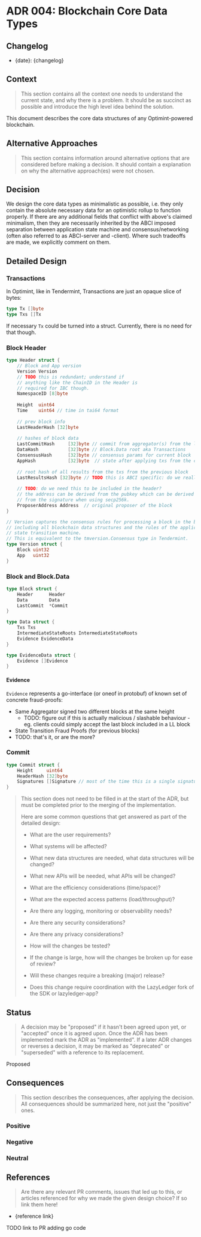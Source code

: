 # ADR 004: Blockchain Core Data Types

## Changelog

- {date}: {changelog}

## Context

> This section contains all the context one needs to understand the current state, and why there is a problem. It should be as succinct as possible and introduce the high level idea behind the solution.

This document describes the core data structures of any Optimint-powered blockchain.

## Alternative Approaches

> This section contains information around alternative options that are considered before making a decision. It should contain a explanation on why the alternative approach(es) were not chosen.

## Decision

We design the core data types as minimalistic as possible, i.e. they only contain the absolute necessary 
data for an optimistic rollup to function properly. 
If there are any additional fields that conflict with above's claimed minimalism, then they are necessarily inherited 
by the ABCI imposed separation between application state machine and consensus/networking (often also referred to as ABCI-server and -client).
Where such tradeoffs are made, we explicitly comment on them.

## Detailed Design

### Transactions

In Optimint, like in Tendermint, Transactions are just an opaque slice of bytes:

```go
type Tx []byte
type Txs []Tx
```

If necessary `Tx` could be turned into a struct. Currently, there is no need for that though.

### Block Header

```go
type Header struct {
    // Block and App version
    Version Version 
    // TODO this is redundant; understand if
    // anything like the ChainID in the Header is 
    // required for IBC though.
    NamespaceID [8]byte  
    
    Height  uint64               
    Time    uint64 // time in tai64 format           
    
    // prev block info
    LastHeaderHash [32]byte 
    
    // hashes of block data
    LastCommitHash     [32]byte // commit from aggregator(s) from the last block
    DataHash           [32]byte // Block.Data root aka Transactions
    ConsensusHash      [32]byte // consensus params for current block
    AppHash            [32]byte  // state after applying txs from the current block
    
    // root hash of all results from the txs from the previous block
    LastResultsHash [32]byte // TODO this is ABCI specific: do we really need it though?
    
    // TODO: do we need this to be included in the header?
    // the address can be derived from the pubkey which can be derived 
    // from the signature when using secp256k.
    ProposerAddress Address  // original proposer of the block
}

// Version captures the consensus rules for processing a block in the blockchain,
// including all blockchain data structures and the rules of the application's
// state transition machine.
// This is equivalent to the tmversion.Consensus type in Tendermint.
type Version struct { 
    Block uint32 
    App   uint32
}
```

### Block and Block.Data

```go
type Block struct {
    Header      Header
    Data        Data
    LastCommit  *Commit
}

type Data struct {
    Txs Txs
    IntermediateStateRoots IntermediateStateRoots
    Evidence EvidenceData
}

type EvidenceData struct {
    Evidence []Evidence
}
```

#### Evidence

`Evidence` represents a go-interface (or oneof in protobuf) of known set of concrete fraud-proofs:
- Same Aggregator signed two different blocks at the same height
  - TODO: figure out if this is actually malicious / slashable behaviour - eg. clients could simply accept the last block included in a LL block
- State Transition Fraud Proofs (for previous blocks)
- TODO: that's it, or are the more?


### Commit

```go
type Commit struct {
    Height     uint64
    HeaderHash [32]byte
    Signatures []Signature // most of the time this is a single signature
}
```

> This section does not need to be filled in at the start of the ADR, but must be completed prior to the merging of the implementation.
>
> Here are some common questions that get answered as part of the detailed design:
>
> - What are the user requirements?
>
> - What systems will be affected?
>
> - What new data structures are needed, what data structures will be changed?
>
> - What new APIs will be needed, what APIs will be changed?
>
> - What are the efficiency considerations (time/space)?
>
> - What are the expected access patterns (load/throughput)?
>
> - Are there any logging, monitoring or observability needs?
>
> - Are there any security considerations?
>
> - Are there any privacy considerations?
>
> - How will the changes be tested?
>
> - If the change is large, how will the changes be broken up for ease of review?
>
> - Will these changes require a breaking (major) release?
>
> - Does this change require coordination with the LazyLedger fork of the SDK or lazyledger-app?

## Status

> A decision may be "proposed" if it hasn't been agreed upon yet, or "accepted" once it is agreed upon. Once the ADR has been implemented mark the ADR as "implemented". If a later ADR changes or reverses a decision, it may be marked as "deprecated" or "superseded" with a reference to its replacement.

Proposed

## Consequences

> This section describes the consequences, after applying the decision. All consequences should be summarized here, not just the "positive" ones.

### Positive

### Negative

### Neutral

## References

> Are there any relevant PR comments, issues that led up to this, or articles referenced for why we made the given design choice? If so link them here!

- {reference link}

TODO link to PR adding go code
